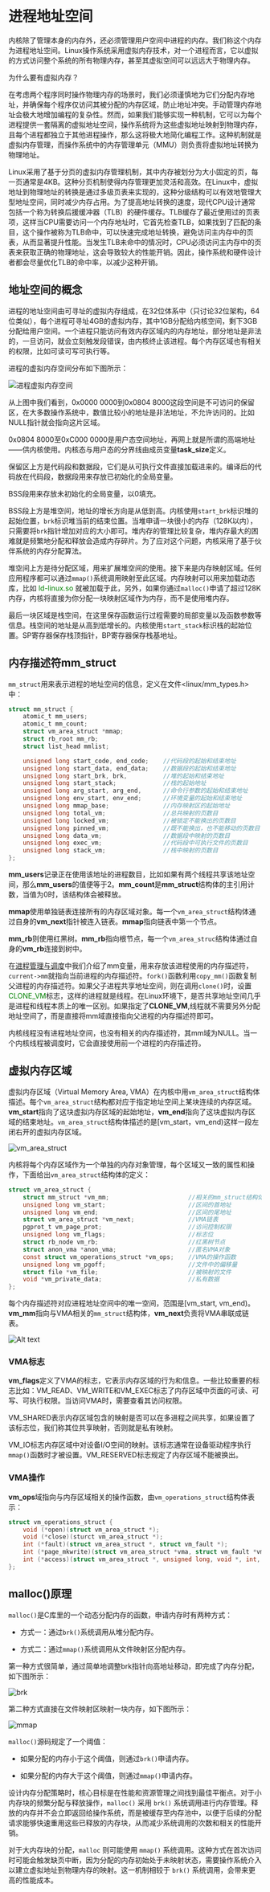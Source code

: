 # 进程地址空间

内核除了管理本身的内存外，还必须管理用户空间中进程的内存。我们称这个内存为进程地址空间。Linux操作系统采用虚拟内存技术，对一个进程而言，它以虚拟的方式访问整个系统的所有物理内存，甚至其虚拟空间可以远远大于物理内存。

为什么要有虚拟内存？

在考虑两个程序同时操作物理内存的场景时，我们必须谨慎地为它们分配内存地址，并确保每个程序仅访问其被分配的内存区域，防止地址冲突。手动管理内存地址会极大地增加编程的复杂性。然而，如果我们能够实现一种机制，它可以为每个进程提供一套隔离的虚拟地址空间，操作系统将为这些虚拟地址映射到物理内存，且每个进程都独立于其他进程操作，那么这将极大地简化编程工作。这种机制就是虚拟内存管理，而操作系统中的内存管理单元（MMU）则负责将虚拟地址转换为物理地址。

Linux采用了基于分页的虚拟内存管理机制，其中内存被划分为大小固定的页，每一页通常是4KB。这种分页机制使得内存管理更加灵活和高效。在Linux中，虚拟地址到物理地址的转换是通过多级页表来实现的，这种分级结构可以有效地管理大型地址空间，同时减少内存占用。为了提高地址转换的速度，现代CPU设计通常包括一个称为转换后援缓冲器（TLB）的硬件缓存。TLB缓存了最近使用过的页表项，这样当CPU需要访问一个内存地址时，它首先检查TLB，如果找到了匹配的条目，这个操作被称为TLB命中，可以快速完成地址转换，避免访问主内存中的页表，从而显著提升性能。当发生TLB未命中的情况时，CPU必须访问主内存中的页表来获取正确的物理地址，这会导致较大的性能开销。因此，操作系统和硬件设计者都会尽量优化TLB的命中率，以减少这种开销。

## 地址空间的概念

进程的地址空间由可寻址的虚拟内存组成，在32位体系中（只讨论32位架构，64位类似），每个进程可寻址4GB的虚拟内存，其中1GB分配给内核空间，剩下3GB分配给用户空间。一个进程只能访问有效内存区域内的内存地址，部分地址是非法的，一旦访问，就会立刻触发段错误，由内核终止该进程。每个内存区域也有相关的权限，比如可读可写可执行等。

进程的虚拟内存空间分布如下图所示：

![进程虚拟内存空间](../../images/kernel/vma.webp)

从上图中我们看到，0x0000 0000到0x0804 8000这段空间是不可访问的保留区，在大多数操作系统中，数值比较小的地址是非法地址，不允许访问的。比如NULL指针就会指向这片区域。

0x0804 8000至0xC000 0000是用户态空间地址，再网上就是所谓的高端地址——供内核使用。内核态与用户态的分界线由成员变量**task_size**定义。

保留区上方是代码段和数据段，它们是从可执行文件直接加载进来的。编译后的代码放在代码段，数据段用来存放已初始化的全局变量。

BSS段用来存放未初始化的全局变量，以0填充。

BSS段上方是堆空间，地址的增长方向是从低到高。内核使用`start_brk`标识堆的起始位置，`brk`标识堆当前的结束位置。当堆申请一块很小的内存（128K以内），只需要将`brk`指针增加对应的大小即可。堆内存的管理比较复杂，堆内存最大的困难就是频繁地分配和释放会造成内存碎片。为了应对这个问题，内核采用了基于伙伴系统的内存分配算法。

堆空间上方是待分配区域，用来扩展堆空间的使用。接下来是内存映射区域。任何应用程序都可以通过`mmap()`系统调用映射至此区域。内存映射可以用来加载动态库，比如<font color="green"> ld-linux.so </font>就被加载于此，另外，如果你通过`malloc()`申请了超过128K内存，内核将直接为你分配一块映射区域作为内存，而不是使用堆内存。

最后一块区域是栈空间，在这里保存函数运行过程需要的局部变量以及函数参数等信息。栈空间的地址是从高到低增长的。内核使用`start_stack`标识栈的起始位置。SP寄存器保存栈顶指针，BP寄存器保存栈基地址。

## 内存描述符mm_struct

`mm_struct`用来表示进程的地址空间的信息，定义在文件<linux/mm_types.h\>中：

```C
struct mm_struct {
    atomic_t mm_users;
    atomic_t mm_count;
    struct vm_area_struct *mmap;
    struct rb_root mm_rb;
    struct list_head mmlist;

    unsigned long start_code, end_code;    //代码段的起始和结束地址
    unsigned long start_data, end_data;    //数据段的起始和结束地址
    unsigned long start_brk, brk,          //堆的起始和结束地址
    unsigned long start_stack;             //栈的起始地址
    unsigned long arg_start, arg_end,      //命令行参数的起始和结束地址
    unsigned long env_start, env_end;      //环境变量的起始和结束地址
    unsigned long mmap_base;               //内存映射区的起始地址
    unsigned long total_vm;                //总共映射的页数目
    unsigned long locked_vm;               //被锁定不能换出的页数目
    unsigned long pinned_vm;               //既不能换出，也不能移动的页数目
    unsigned long data_vm;                 //数据段中映射的页数目
    unsigned long exec_vm;                 //代码段中可执行文件的页数目
    unsigned long stack_vm;                //栈中映射的页数目
};
```

**mm_users**记录正在使用该地址的进程数目，比如如果有两个线程共享该地址空间，那么**mm_users**的值便等于2。**mm_count**是**mm_struct**结构体的主引用计数，当值为0时，该结构体会被释放。

**mmap**使用单独链表连接所有的内存区域对象。每一个`vm_area_struct`结构体通过自身的**vm_next**指针被连入链表。**mmap**指向链表中第一个节点。

**mm_rb**则使用红黑树。**mm_rb**指向根节点，每一个`vm_area_struc`结构体通过自身的**vm_rb**连接到树中。

在[进程管理与调度](./sched.md/#_9)中我们介绍了mm变量，用来存放该进程使用的内存描述符，`current->mm`就指向当前进程的内存描述符。`fork()`函数利用`copy_mm()`函数复制父进程的内存描述符。如果父子进程共享地址空间，则在调用`clone()`时，设置<font color="green">CLONE_VM</font>标志，这样的进程就是线程。在Linux环境下，是否共享地址空间几乎是进程和线程本质上的唯一区别。如果指定了**CLONE_VM**,线程就不需要另外分配地址空间了，而是直接将mm域直接指向父进程的内存描述符即可。

内核线程没有进程地址空间，也没有相关的内存描述符，其mm域为NULL。当一个内核线程被调度时，它会直接使用前一个进程的内存描述符。

## 虚拟内存区域

虚拟内存区域（Virtual Memory Area, VMA）在内核中用`vm_area_struct`结构体描述。每个`vm_area_struct`结构都对应于指定地址空间上某块连续的内存区域。**vm_start**指向了这块虚拟内存区域的起始地址，**vm_end**指向了这块虚拟内存区域的结束地址。`vm_area_struct`结构体描述的是[vm_start，vm_end)这样一段左闭右开的虚拟内存区域。

![vm_area_struct](../../images/kernel/vma2.webp)

内核将每个内存区域作为一个单独的内存对象管理，每个区域又一致的属性和操作，下面给出`vm_area_struct`结构体的定义：

```C
struct vm_area_struct {
    struct mm_struct *vm_mm;                      //相关的mm_struct结构体
    unsigned long vm_start;                       //区间的首地址
    unsigned long vm_end;                         //区间的尾地址
    struct vm_area_struct *vm_next;               //VMA链表
    pgprot_t vm_page_prot;                        //访问控制权限
    unsigned long vm_flags;                       //标志位
    struct rb_node vm_rb;                         //红黑树节点
    struct anon_vma *anon_vma;                    //匿名VMA对象
    const struct vm_operations_struct *vm_ops;    //VMA的操作函数
    unsigned long vm_pgoff;                       //文件中的偏移量
    struct file *vm_file;                         //被映射的文件
    void *vm_private_data;                        //私有数据
};
```

每个内存描述符对应进程地址空间中的唯一空间，范围是[vm_start, vm_end)。**vm_mm**指向与VMA相关的`mm_struct`结构体，**vm_next**负责将VMA串联成链表。

![Alt text](../../images/kernel/vma3.webp)

### VMA标志

**vm_flags**定义了VMA的标志，它表示内存区域的行为和信息。一些比较重要的标志比如：VM_READ、VM_WRITE和VM_EXEC标志了内存区域中页面的可读、可写、可执行权限。当访问VMA时，需要查看其访问权限。

VM_SHARED表示内存区域包含的映射是否可以在多进程之间共享，如果设置了该标志位，我们称其位共享映射，否则就是私有映射。

VM_IO标志内存区域中对设备I/O空间的映射。该标志通常在设备驱动程序执行`mmap()`函数时才被设置。VM_RESERVED标志规定了内存区域不能被换出。

### VMA操作

**vm_ops**域指向与内存区域相关的操作函数，由`vm_operations_struct`结构体表示：

```C
struct vm_operations_struct {
    void (*open)(struct vm_area_struct *);
    void (*close)(sturct vm_area_struct *);
    int (*fault)(struct vm_area_struct *, struct vm_fault *);
    int (*page_mkwrite)(struct vm_area_struct *vma, struct vm_fault *vmf);
    int (*access)(struct vm_area_struct *, unsigned long, void *, int, int);
};
```

## malloc()原理

`malloc()`是C库里的一个动态分配内存的函数，申请内存时有两种方式：

- 方式一：通过`brk()`系统调用从堆分配内存。

- 方式二：通过`mmap()`系统调用从文件映射区分配内存。

第一种方式很简单，通过简单地调整brk指针向高地址移动，即完成了内存分配，如下图所示：

![brk](../../images/kernel/brk.webp)

第二种方式直接在文件映射区映射一块内存，如下图所示：

![mmap](../../images/kernel/mmap.webp)

`malloc()`源码规定了一个阈值：

- 如果分配的内存小于这个阈值，则通过`brk()`申请内存。

- 如果分配的内存大于这个阈值，则通过`mmap()`申请内存。

设计内存分配策略时，核心目标是在性能和资源管理之间找到最佳平衡点。对于小内存块的频繁分配与释放操作，`malloc()` 采用 `brk()` 系统调用进行内存管理。释放的内存并不会立即返回给操作系统，而是被缓存至内存池中，以便于后续的分配请求能够快速重用这些已释放的内存块，从而减少系统调用的次数和相关的性能开销。

对于大内存块的分配，`malloc` 则可能使用 `mmap()` 系统调用。这种方式在首次访问时可能会触发缺页中断，因为分配的内存初始处于未映射状态，需要操作系统介入以建立虚拟地址到物理内存的映射。这一机制相较于 `brk()` 系统调用，会带来更高的性能成本。




